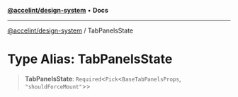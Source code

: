 [**@accelint/design-system**](../README.md) • **Docs**

***

[@accelint/design-system](../README.md) / TabPanelsState

# Type Alias: TabPanelsState

> **TabPanelsState**: `Required`\<`Pick`\<`BaseTabPanelsProps`, `"shouldForceMount"`\>\>
